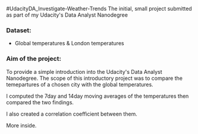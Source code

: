 #UdacityDA_Investigate-Weather-Trends
The initial, small project submitted as part of my Udacity's Data Analyst Nanodegree


### Dataset:
* Global temperatures & London temperatures

### Aim of the project:

To provide a simple introduction into the Udacity's Data Analyst Nanodegree. The scope of this introductory project was to compare the temepartures of a chosen city with the global temperatures.

I computed the 7day and 14day moving averages of the temperatures then compared the two findings.

I also created a correlation coefficient between them.

More inside.
